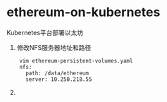 # ethereum-on-kubernetes
Kubernetes平台部署以太坊

1. 修改NFS服务器地址和路径
```
    vim ethereum-persistent-volumes.yaml
    nfs:
      path: /data/ethereum
      server: 10.250.218.55
```

2. 
